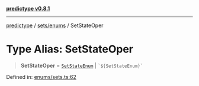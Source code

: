 [**predictype v0.8.1**](../../../README.md)

***

[predictype](../../../modules.md) / [sets/enums](../README.md) / SetStateOper

# Type Alias: SetStateOper

> **SetStateOper** = [`SetStateEnum`](../enumerations/SetStateEnum.md) \| `` `${SetStateEnum}` ``

Defined in: [enums/sets.ts:62](https://github.com/maduhaime/predictype/blob/2310adbaccb6fbc00cdab8e345e79bd5b09e40f5/src/enums/sets.ts#L62)
